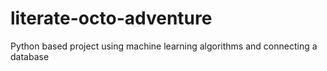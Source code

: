 # literate-octo-adventure
Python based project using machine learning algorithms and connecting a database 

